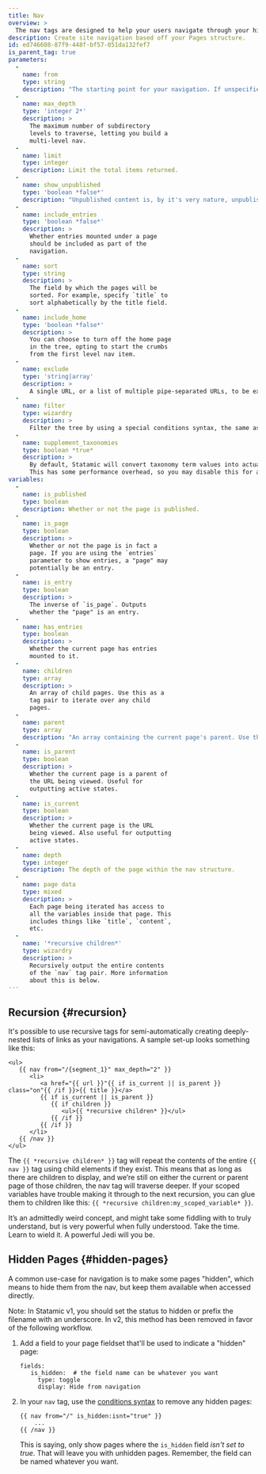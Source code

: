 ```yaml
---
title: Nav
overview: >
  The nav tags are designed to help your users navigate through your hierarchy of pages. They work together to allow you to easily traverse your content upways and downways, sideways, slantways, longways, backways, squareways, frontways, and any other ways that you can think of.
description: Create site navigation based off your Pages structure.
id: ed746608-87f9-448f-bf57-051da132fef7
is_parent_tag: true
parameters:
  -
    name: from
    type: string
    description: "The starting point for your navigation. If unspecified, it'll use the current URI."
  -
    name: max_depth
    type: 'integer 2*'
    description: >
      The maximum number of subdirectory
      levels to traverse, letting you build a
      multi-level nav.
  -
    name: limit
    type: integer
    description: Limit the total items returned.
  -
    name: show_unpublished
    type: 'boolean *false*'
    description: "Unpublished content is, by it's very nature, unpublished. That is, unless you show it by turning on this parameter."
  -
    name: include_entries
    type: 'boolean *false*'
    description: >
      Whether entries mounted under a page
      should be included as part of the
      navigation.
  -
    name: sort
    type: string
    description: >
      The field by which the pages will be
      sorted. For example, specify `title` to
      sort alphabetically by the title field.
  -
    name: include_home
    type: 'boolean *false*'
    description: >
      You can choose to turn off the home page
      in the tree, opting to start the crumbs
      from the first level nav item.
  -
    name: exclude
    type: 'string|array'
    description: >
      A single URL, or a list of multiple pipe-separated URLs, to be excluded.
  -
    name: filter
    type: wizardry
    description: >
      Filter the tree by using a special conditions syntax, the same as the [Collections tag](/tags/collection). View the [available conditions](/conditions).
  -
    name: supplement_taxonomies
    type: boolean *true*
    description: >
      By default, Statamic will convert taxonomy term values into actual term objects that you may loop through.
      This has some performance overhead, so you may disable this for a speed boost if taxonomies aren't necessary.
variables:
  -
    name: is_published
    type: boolean
    description: Whether or not the page is published.
  -
    name: is_page
    type: boolean
    description: >
      Whether or not the page is in fact a
      page. If you are using the `entries`
      parameter to show entries, a "page" may
      potentially be an entry.
  -
    name: is_entry
    type: boolean
    description: >
      The inverse of `is_page`. Outputs
      whether the "page" is an entry.
  -
    name: has_entries
    type: boolean
    description: >
      Whether the current page has entries
      mounted to it.
  -
    name: children
    type: array
    description: >
      An array of child pages. Use this as a
      tag pair to iterate over any child
      pages.
  -
    name: parent
    type: array
    description: "An array containing the current page's parent. Use this as a tag pair to output variables from the parent's page data."
  -
    name: is_parent
    type: boolean
    description: >
      Whether the current page is a parent of
      the URL being viewed. Useful for
      outputting active states.
  -
    name: is_current
    type: boolean
    description: >
      Whether the current page is the URL
      being viewed. Also useful for outputting
      active states.
  -
    name: depth
    type: integer
    description: The depth of the page within the nav structure.
  -
    name: page data
    type: mixed
    description: >
      Each page being iterated has access to
      all the variables inside that page. This
      includes things like `title`, `content`,
      etc.
  -
    name: '*recursive children*'
    type: wizardry
    description: >
      Recursively output the entire contents
      of the `nav` tag pair. More information
      about this is below.
---
```

## Recursion {#recursion}

It's possible to use recursive tags for semi-automatically creating deeply-nested lists of links as your navigations. A sample set-up looks something like this:

```
<ul>
   {{ nav from="/{segment_1}" max_depth="2" }}
      <li>
         <a href="{{ url }}"{{ if is_current || is_parent }} class="on"{{ /if }}>{{ title }}</a>
         {{ if is_current || is_parent }}
            {{ if children }}
               <ul>{{ *recursive children* }}</ul>
            {{ /if }}
         {{ /if }}
      </li>
   {{ /nav }}
</ul>
```

The `{{ *recursive children* }}` tag will repeat the contents of the entire `{{ nav }}` tag using child elements if they exist. This means that as long as there are children to display, and we’re still on either the current or parent page of those children, the nav tag will traverse deeper. If your scoped variables have trouble making it through to the next recursion, you can glue them to children like this: `{{ *recursive children:my_scoped_variable* }}`.

It’s an admittedly weird concept, and might take some fiddling with to truly understand, but is very powerful when fully understood. Take the time. Learn to wield it. A powerful Jedi will you be.

## Hidden Pages {#hidden-pages}

A common use-case for navigation is to make some pages "hidden", which means to hide them from the nav, but keep them
available when accessed directly.

Note: In Statamic v1, you should set the status to hidden or prefix the filename with an underscore. In v2, this method
has been removed in favor of the following workflow.

1. Add a field to your page fieldset that'll be used to indicate a "hidden" page:

   ``` .language-yaml
   fields:
      is_hidden:  # the field name can be whatever you want
        type: toggle
        display: Hide from navigation
   ```

2. In your `nav` tag, use the [conditions syntax](/conditions) to remove any hidden pages:

   ```
   {{ nav from="/" is_hidden:isnt="true" }}
       ...
   {{ /nav }}
   ```

   This is saying, only show pages where the `is_hidden` field _isn't set to true_. That will leave you with unhidden pages.
   Remember, the field can be named whatever you want.
